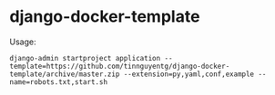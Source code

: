 # django-docker-template

Usage:

```shell
django-admin startproject application --template=https://github.com/tinnguyentg/django-docker-template/archive/master.zip --extension=py,yaml,conf,example --name=robots.txt,start.sh
```
